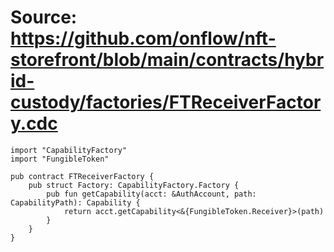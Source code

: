 # Source: https://github.com/onflow/nft-storefront/blob/main/contracts/hybrid-custody/factories/FTReceiverFactory.cdc

```
import "CapabilityFactory"
import "FungibleToken"

pub contract FTReceiverFactory {
    pub struct Factory: CapabilityFactory.Factory {
        pub fun getCapability(acct: &AuthAccount, path: CapabilityPath): Capability {
            return acct.getCapability<&{FungibleToken.Receiver}>(path)
        }
    }
}
```